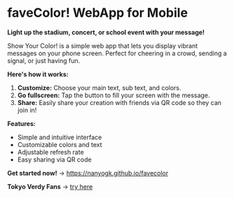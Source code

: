 # faveColor! WebApp for Mobile

**Light up the stadium, concert, or school event with your message!**

Show Your Color! is a simple web app that lets you display vibrant messages on your phone screen. Perfect for cheering in a crowd, sending a signal, or just having fun.

**Here's how it works:**

1. **Customize:** Choose your main text, sub text, and colors.
2. **Go fullscreen:** Tap the button to fill your screen with the message.
3. **Share:**  Easily share your creation with friends via QR code so they can join in!

**Features:**

*   Simple and intuitive interface
*   Customizable colors and text
*   Adjustable refresh rate
*   Easy sharing via QR code

**Get started now!** -> https://nanyogk.github.io/favecolor 

**Tokyo Verdy Fans** -> [try here](https://nanyogk.github.io/favecolor/index.html?mainColor=%2303764b&subColor=%23a89968&textColor=%23a89968&message1=COME+ON%21&message2=VERDY%21&message3=&refreshRate=3&subColorHeight=10&c1=%2303764b&c2=%23a89968&ct=%23a89968&m1=%E7%B7%91%E3%82%88%EF%BC%81&m2=%E7%AB%8B%E3%81%A1%E4%B8%8A%E3%81%8C%E3%82%8C&m3=&rate=3&hei=10)
